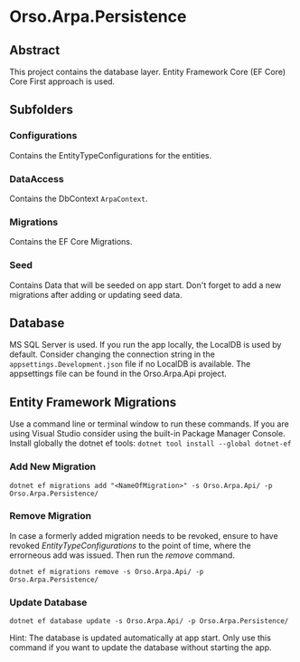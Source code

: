 # Orso.Arpa.Persistence

## Abstract
This project contains the database layer. Entity Framework Core (EF Core) Core First approach is used.

## Subfolders

### Configurations
Contains the EntityTypeConfigurations for the entities.

### DataAccess
Contains the DbContext `ArpaContext`.

### Migrations
Contains the EF Core Migrations.

### Seed
Contains Data that will be seeded on app start. Don't forget to add a new migrations after adding or updating seed data.

## Database

MS SQL Server is used. If you run the app locally, the LocalDB is used by default. Consider changing the connection string in the `appsettings.Development.json` file if no LocalDB is available. The appsettings file can be found in the Orso.Arpa.Api project.

## Entity Framework Migrations
Use a command line or terminal window to run these commands. If you are using Visual Studio consider using the built-in Package Manager Console. Install globally the dotnet ef tools: `dotnet tool install --global dotnet-ef`

### Add New Migration
```
dotnet ef migrations add "<NameOfMigration>" -s Orso.Arpa.Api/ -p Orso.Arpa.Persistence/
```

### Remove Migration
In case a formerly added migration needs to be revoked, ensure to have revoked *EntityTypeConfigurations* to the point of
time, where the errorneous add was issued. Then run the *remove* command.
```
dotnet ef migrations remove -s Orso.Arpa.Api/ -p Orso.Arpa.Persistence/
```

### Update Database
```
dotnet ef database update -s Orso.Arpa.Api/ -p Orso.Arpa.Persistence/
```

Hint: The database is updated automatically at app start. Only use this command if you want to update the database without starting the app.
